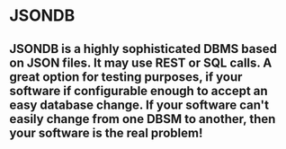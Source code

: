 # JSONDB

## JSONDB is a highly sophisticated DBMS based on JSON files. It may use REST or SQL calls. A great option for testing purposes, if your software if configurable enough to accept an easy database change. If your software can't easily change from one DBSM to another, then **your software is the real problem**!


